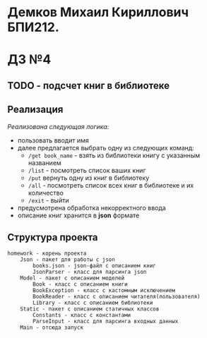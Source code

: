 # Демков Михаил Кириллович БПИ212.
# ДЗ №4
## TODO - подсчет книг в библиотеке
## Реализация 
_Реализована следующая логика:_
* пользовать вводит имя
* далее предлагается выбрать одну из следующих команд:
  * `/get book_name` - взять из библиотеки книгу с указанным названием
  * `/list` - посмотреть список ваших книг
  * `/put` вернуть одну из книг в библиотеку
  * `/all` - посмотреть список всех книг в библиотеке и их количество
  * `/exit` - выйти
* предусмотрена обработка некорректного ввода
* описание книг хранится в **json** формате
## Структура проекта
    homework - корень проекта
        Json - пакет для работы с json
            books.json - json-файл с описанием книг
            JsonParser - класс для парсинга json
        Model - пакет с описанием моделей
            Book - класс с описанием книги
            BookException - класс с кастомным исключением
            BookReader - класс с описанием читателя(пользователя)
            Library - класс с описанием библиотеки
        Static - пакет с описанием статичных классов
            Constants - класс с константами
            ParseInput - класс для парсинга входных данных
        Main - отсюда запуск
